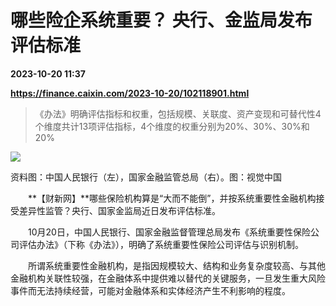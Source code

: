 # 哪些险企系统重要？ 央行、金监局发布评估标准

**2023-10-20 11:37**

**https://finance.caixin.com/2023-10-20/102118901.html**

> 《办法》明确评估指标和权重，包括规模、关联度、资产变现和可替代性4个维度共计13项评估指标，4个维度的权重分别为20%、30%、30%和20%

  

![](https://img.caixin.com/2023-10-20/169780160186685_840_560.jpg)

资料图：中国人民银行（左），国家金融监管总局（右）。图：视觉中国

  

　　**【财新网】**哪些保险机构算是“大而不能倒”，并按系统重要性金融机构接受差异性监管？央行、国家金监局近日发布评估标准。

　　10月20日，中国人民银行、国家金融监督管理总局发布《系统重要性保险公司评估办法》（下称《办法》），明确了系统重要性保险公司评估与识别机制。

　　所谓系统重要性金融机构，是指因规模较大、结构和业务复杂度较高、与其他金融机构关联性较强，在金融体系中提供难以替代的关键服务，一旦发生重大风险事件而无法持续经营，可能对金融体系和实体经济产生不利影响的程度。